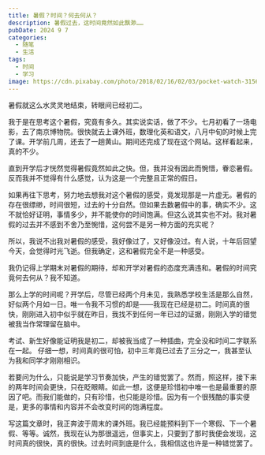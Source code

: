 ```yaml
---
title: 暑假？时间？何去何从？
description: 暑假过去，这时间竟然如此飘渺……
pubDate: 2024 9 7
categories:
  - 随笔
  - 生活
tags:
  - 时间
  - 学习
image: https://cdn.pixabay.com/photo/2018/02/16/02/03/pocket-watch-3156771_640.jpg
---
```

暑假就这么水灵灵地结束，转眼间已经初二。

我于是在思考这个暑假，究竟有多久。其实说实话，做了不少。七月初看了一场电影，去了南京博物院。很快就去上课外班，数理化英和语文，八月中旬的时候上完了课。开学前几周，还去了一趟黄山。期间还完成了现在这个网站。这样看起来，真的不少。

直到开学后才恍然觉得暑假竟然如此之快。但，我并没有因此而惋惜，眷恋暑假。反而我并不觉得有什么感觉，认为这是一个完整且正常的假日。

如果再往下思考，努力地去想我对这个暑假的感受，竟发现那是一片虚无。暑假的存在很缥缈，时间很短，过去的十分自然。但如果去数暑假中的事，确实不少。这不就恰好证明，事情多少，并不能使你的时间饱满。但这么说其实也不对。我对暑假的过去并不感到不舍乃至惋惜，这何尝不是另一种方面的充实呢？

所以，我说不出我对暑假的感受，我好像过了，又好像没过。有人说，十年后回望今天，会觉得时光飞逝。但我确定，这和暑假完全不是一种感受。

我仍记得上学期末对暑假的期待，却和开学对暑假的态度充满违和。暑假的时间究竟何去何从？我不知道。

那么上学的时间呢？开学后，尽管已经两个月未见，我熟悉学校生活是那么自然，好似两个月如一日。唯一令我不习惯的却是——我现在已经是初二。时间真的很快，刚刚进入初中似乎就在昨日，我找不到任何一年已过的证据，刚刚入学的错觉被我当作常理留在脑中。

考试、新生好像能证明我是初二，却被我当成了一种插曲，完全没和时间二字联系在一起。 仔细一想，时间真的很可怕，初中三年竟已过去了三分之一，我甚至认为我和同学才刚刚相识。

若要问为什么，只能说是学习节奏加快，产生的错觉罢了。然而，照这样，接下来的两年时间会更快，只在眨眼睛。如此一想，这便是珍惜初中唯一也是最重要的原因了吧。而我们能做的，只有珍惜，也只能是珍惜。因为有一个很残酷的事实便是，更多的事情和内容并不会改变时间的饱满程度。

写这篇文章时，我正奔波于周末的课外班。我已经能预料到下一个寒假、下一个暑假、等等。诚然，我现在认为那很遥远，但事实上，只要到了那时我便会发现，这时间真的很快，真的很快。过去时间到底是什么，我相信这也许是一种错觉罢了。